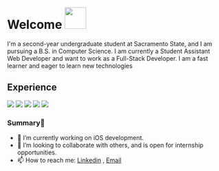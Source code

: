 # Welcome <img src="https://media.giphy.com/media/mGcNjsfWAjY5AEZNw6/giphy.gif" width="50">

I'm a second-year undergraduate student at Sacramento State, and I am pursuing a B.S. in Computer Science. I am currently a Student Assistant Web Developer and want to work as a Full-Stack Developer. I am a fast learner and eager to learn new technologies

<div>
  <h2>Experience</h2>
  <div>
    <img src="https://img.shields.io/badge/Python-3776AB?style=for-the-badge&logo=python&logoColor=white" />
    <img src="https://img.shields.io/badge/Java-ED8B00?style=for-the-badge&logo=java&logoColor=white" />
    <img src="https://img.shields.io/badge/JavaScript-F7DF1E?&style=for-the-badge&logo=JavaScript&logoColor=black" />
    <img src="https://img.shields.io/badge/HTML5-E34F26?style=for-the-badge&logo=html5&logoColor=white" />
    <img src="https://img.shields.io/badge/CSS3-1572B6?style=for-the-badge&logo=css3&logoColor=white" />
  </div>
</div>



### Summary👋
- 🔭 I’m currently working on iOS development.
- 👯 I’m looking to collaborate with others, and is open for internship opportunities.
- 📫 How to reach me: [Linkedin](https://www.linkedin.com/in/tristan-dinh-1220a9215/) , [Email](mailto:tristandinh@csus.edu)


<!--END_SECTION:activity-->
